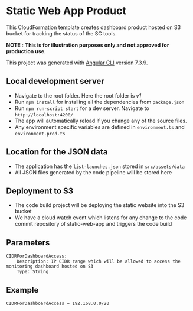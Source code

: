 # Static Web App Product

This CloudFormation template creates dashboard product hosted on S3 bucket for tracking the status of the SC tools.

**NOTE** : **This is for illustration purposes only and not approved for production use**.

This project was generated with [Angular CLI](https://github.com/angular/angular-cli) version 7.3.9.

## Local development server

- Navigate to the root folder. Here the root folder is _v1_
- Run `npm install` for installing all the dependencies from `package.json`
- Run `npm run-script start` for a dev server. Navigate to `http://localhost:4200/`
- The app will automatically reload if you change any of the source files.
- Any environment specific variables are defined in `environment.ts` and `environment.prod.ts`

## Location for the JSON data

- The application has the `list-launches.json` stored in `src/assets/data`
- All JSON files generated by the code pipeline will be stored here

## Deployment to S3

- The code build project will be deploying the static website into the S3 bucket
- We have a cloud watch event which listens for any change to the code commit repository of static-web-app and triggers the code build

## Parameters

```
CIDRForDashboardAccess:
    Description: IP CIDR range which will be allowed to access the monitoring dashboard hosted on S3
    Type: String
```

## Example

```
CIDRForDashboardAccess = 192.168.0.0/20
```
